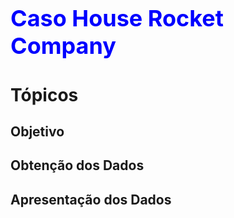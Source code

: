<h1 style='color: blue; font-size: 36px; font-weight: bold;'>Caso House Rocket Company</h1>

# Tópicos
## Objetivo
## Obtenção dos Dados
## Apresentação dos Dados
